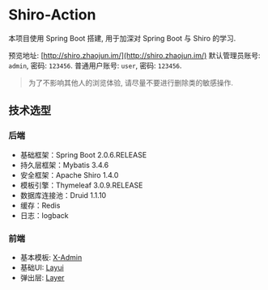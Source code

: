 # Shiro-Action

本项目使用 Spring Boot 搭建, 用于加深对 Spring Boot 与 Shiro 的学习.

预览地址: [http://shiro.zhaojun.im/](http://shiro.zhaojun.im/)
默认管理员账号: `admin`, 密码: `123456`.
普通用户账号: `user`, 密码: `123456`.

> 为了不影响其他人的浏览体验, 请尽量不要进行删除类的敏感操作.

## 技术选型

### 后端
* 基础框架：Spring Boot 2.0.6.RELEASE
* 持久层框架：Mybatis 3.4.6
* 安全框架：Apache Shiro 1.4.0
* 模板引擎：Thymeleaf 3.0.9.RELEASE
* 数据库连接池：Druid 1.1.10
* 缓存：Redis
* 日志：logback

### 前端
* 基本模板: [X-Admin](http://x.xuebingsi.com/)
* 基础UI: [Layui](https://www.layui.com/)
* 弹出层: [Layer](http://layer.layui.com/)
